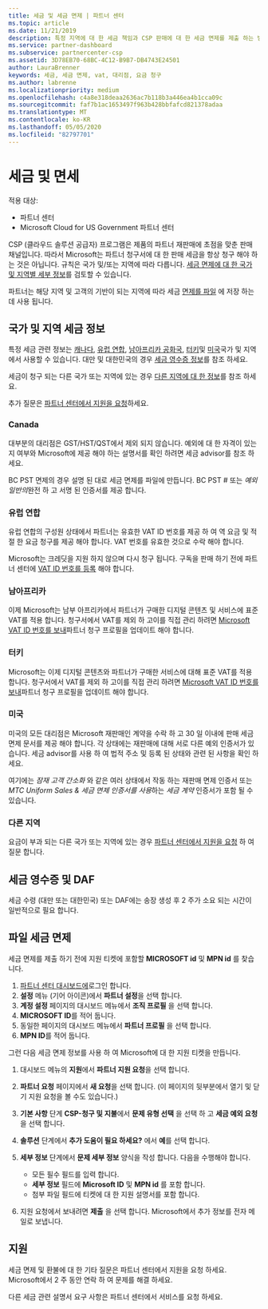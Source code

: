 ```yaml
---
title: 세금 및 세금 면제 | 파트너 센터
ms.topic: article
ms.date: 11/21/2019
description: 특정 지역에 대 한 세금 책임과 CSP 판매에 대 한 세금 면제를 제출 하는 방법에 대해 알아봅니다.
ms.service: partner-dashboard
ms.subservice: partnercenter-csp
ms.assetid: 3D78EB70-68BC-4C12-B9B7-DB4743E24501
author: LauraBrenner
keywords: 세금, 세금 면제, vat, 대리점, 요금 청구
ms.author: labrenne
ms.localizationpriority: medium
ms.openlocfilehash: c4a8e318deaa2636ac7b118b3a446ea4b1cca09c
ms.sourcegitcommit: faf7b1ac1653497f963b428bbfafcd821378adaa
ms.translationtype: MT
ms.contentlocale: ko-KR
ms.lasthandoff: 05/05/2020
ms.locfileid: "82797701"
---
```

# <a name="taxes-and-tax-exemptions"></a>세금 및 면세

적용 대상:

- 파트너 센터
- Microsoft Cloud for US Government 파트너 센터

CSP (클라우드 솔루션 공급자) 프로그램은 제품의 파트너 재판매에 초점을 맞춘 판매 채널입니다. 따라서 Microsoft는 파트너 청구서에 대 한 판매 세금을 항상 청구 해야 하는 것은 아닙니다. 규칙은 국가 및/또는 지역에 따라 다릅니다. [세금 면제에 대 한 국가 및 지역별 세부 정보](#country-and-region-tax-details)를 검토할 수 있습니다.

파트너는 해당 지역 및 고객의 기반이 되는 지역에 따라 세금 [면제를 파일](#file-tax-exemptions) 에 저장 하는 데 사용 됩니다.

## <a name="country-and-region-tax-details"></a>국가 및 지역 세금 정보

특정 세금 관련 정보는 [캐나다](#canada), [유럽 연합](#european-union), [남아프리카 공화국](#south-africa), [터키](#turkey)및 [미국](#united-states)국가 및 지역에서 사용할 수 있습니다. 대만 및 대한민국의 경우 [세금 영수증 정보](#tax-receipts-and-daf)를 참조 하세요.

세금이 청구 되는 다른 국가 또는 지역에 있는 경우 [다른 지역에 대 한 정보](#other-regions)를 참조 하세요.

추가 질문은 [파트너 센터에서 지원을 요청](#support)하세요.

### <a name="canada"></a>Canada

대부분의 대리점은 GST/HST/QST에서 제외 되지 않습니다. 예외에 대 한 자격이 있는지 여부와 Microsoft에 제공 해야 하는 설명서를 확인 하려면 세금 advisor를 참조 하세요.

BC PST 면제의 경우 설명 된 대로 세금 면제를 파일에 만듭니다. BC PST # 또는 *예외 일반의*완전 하 고 서명 된 인증서를 제공 합니다.

### <a name="european-union"></a>유럽 연합

유럽 연합의 구성원 상태에서 파트너는 유효한 VAT ID 번호를 제공 하 여 역 요금 및 적절 한 요금 청구를 제공 해야 합니다. VAT 번호를 유효한 것으로 수락 해야 합니다.

Microsoft는 크레딧을 지원 하지 않으며 다시 청구 됩니다. 구독을 판매 하기 전에 파트너 센터에 [VAT ID 번호를 등록](organization-tax-info.md) 해야 합니다.

### <a name="south-africa"></a>남아프리카

이제 Microsoft는 남부 아프리카에서 파트너가 구매한 디지털 콘텐츠 및 서비스에 표준 VAT를 적용 합니다. 청구서에서 VAT를 제외 하 고이를 직접 관리 하려면 [Microsoft VAT ID 번호를 보내](organization-tax-info.md)파트너 청구 프로필을 업데이트 해야 합니다.

### <a name="turkey"></a>터키

Microsoft는 이제 디지털 콘텐츠와 파트너가 구매한 서비스에 대해 표준 VAT를 적용 합니다. 청구서에서 VAT를 제외 하 고이를 직접 관리 하려면 [Microsoft VAT ID 번호를 보내](organization-tax-info.md)파트너 청구 프로필을 업데이트 해야 합니다.

### <a name="united-states"></a>미국

미국의 모든 대리점은 Microsoft 재판매인 계약을 수락 하 고 30 일 이내에 판매 세금 면제 문서를 제공 해야 합니다. 각 상태에는 재판매에 대해 서로 다른 예외 인증서가 있습니다. 세금 advisor를 사용 하 여 법적 주소 및 등록 된 상태와 관련 된 사항을 확인 하세요.

여기에는 *잠재 고객 간소화* 와 같은 여러 상태에서 작동 하는 재판매 면제 인증서 또는 *MTC Uniform Sales & 세금 면제 인증서를 사용*하는 *세금 계약* 인증서가 포함 될 수 있습니다.

### <a name="other-regions"></a>다른 지역

요금이 부과 되는 다른 국가 또는 지역에 있는 경우 [파트너 센터에서 지원을 요청](#support) 하 여 질문 합니다.

## <a name="tax-receipts-and-daf"></a>세금 영수증 및 DAF

세금 수령 (대만 또는 대한민국) 또는 DAF에는 송장 생성 후 2 주가 소요 되는 시간이 일반적으로 필요 합니다.

## <a name="file-tax-exemptions"></a>파일 세금 면제

세금 면제를 제출 하기 전에 지원 티켓에 포함할 **MICROSOFT id** 및 **MPN id** 를 찾습니다.

1. [파트너 센터 대시보드에](https://partner.microsoft.com/dashboard/)로그인 합니다.
2. **설정** 메뉴 (기어 아이콘)에서 **파트너 설정**을 선택 합니다.
3. **계정 설정** 페이지의 대시보드 메뉴에서 **조직 프로필** 을 선택 합니다.
4. **MICROSOFT ID**를 적어 둡니다.
5. 동일한 페이지의 대시보드 메뉴에서 **파트너 프로필** 을 선택 합니다.
6. **MPN ID**를 적어 둡니다.

그런 다음 세금 면제 정보를 사용 하 여 Microsoft에 대 한 지원 티켓을 만듭니다.

1. 대시보드 메뉴의 **지원**에서 **파트너 지원 요청**을 선택 합니다.
2. **파트너 요청** 페이지에서 **새 요청**을 선택 합니다. (이 페이지의 뒷부분에서 열기 및 닫기 지원 요청을 볼 수도 있습니다.)
3. **기본 사항** 단계 **CSP-청구 및 지불**에서 **문제 유형 선택** 을 선택 하 고 **세금 예외 요청**을 선택 합니다.
4. **솔루션** 단계에서 **추가 도움이 필요 하세요?** 에서 **예**를 선택 합니다.
5. **세부 정보** 단계에서 **문제 세부 정보** 양식을 작성 합니다. 다음을 수행해야 합니다.

    - 모든 필수 필드를 입력 합니다.
    - **세부 정보** 필드에 **Microsoft ID** 및 **MPN id** 를 포함 합니다.
    - 첨부 파일 필드에 티켓에 대 한 지원 설명서를 포함 합니다.

6. 지원 요청에서 보내려면 **제출** 을 선택 합니다. Microsoft에서 추가 정보를 전자 메일로 보냅니다.

## <a name="support"></a>지원

세금 면제 및 환불에 대 한 기타 질문은 파트너 센터에서 지원을 요청 하세요. Microsoft에서 2 주 동안 연락 하 여 문제를 해결 하세요.

다른 세금 관련 설명서 요구 사항은 파트너 센터에서 서비스를 요청 하세요.
